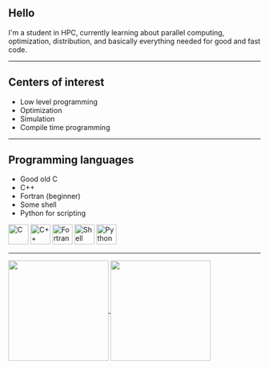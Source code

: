 ## Hello

I'm a student in HPC, currently learning about parallel computing, optimization, distribution, and basically everything needed for good and fast code. 

---

## Centers of interest

* Low level programming
* Optimization
* Simulation
* Compile time programming

---

## Programming languages
* Good old C 
* C++
* Fortran (beginner)
* Some shell
* Python for scripting 

<p align="left">
  <img src="https://upload.wikimedia.org/wikipedia/commons/1/18/C_Programming_Language.svg" alt="C" width="40" height="40"> 
  <img src="https://upload.wikimedia.org/wikipedia/commons/1/18/ISO_C%2B%2B_Logo.svg" alt="C++" width="40" height="40"> 
  <img src="https://upload.wikimedia.org/wikipedia/commons/b/b8/Fortran_logo.svg" alt="Fortran" width="40" height="40"> 
  <img src="https://upload.wikimedia.org/wikipedia/commons/4/4b/Bash_Logo_Colored.svg" alt="Shell" width="40" height="40"> 
  <img src="https://upload.wikimedia.org/wikipedia/commons/c/c3/Python-logo-notext.svg" alt="Python" width="40" height="40">
</p>

--- 
<div>
  <a href="Github stats">
    <img height=200 align="center" src="https://github-readme-stats.vercel.app/api?username=Nxirda&count_private=true&show_icons=true&theme=transparent" />
  </a>
  <a href="Top languages used">
    <img height=200 align="center" src="https://github-readme-stats.vercel.app/api/top-langs?username=Nxirda&layout=compact&langs_count=8&card_width=320&theme=transparent&exclude_repo=kwk_extension,eve,kiwaku,kumi,vim,raberu" />
  </a>
</div>

